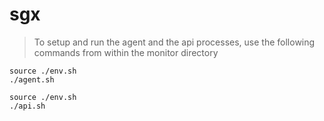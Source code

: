 # sgx
> To setup and run the agent and the api processes, use the following commands from within the monitor directory
```
source ./env.sh
./agent.sh

source ./env.sh
./api.sh
```